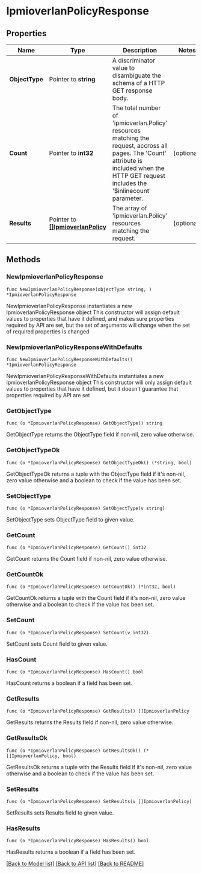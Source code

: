 # IpmioverlanPolicyResponse

## Properties

Name | Type | Description | Notes
------------ | ------------- | ------------- | -------------
**ObjectType** | Pointer to **string** | A discriminator value to disambiguate the schema of a HTTP GET response body. | 
**Count** | Pointer to **int32** | The total number of &#39;ipmioverlan.Policy&#39; resources matching the request, accross all pages. The &#39;Count&#39; attribute is included when the HTTP GET request includes the &#39;$inlinecount&#39; parameter. | [optional] 
**Results** | Pointer to [**[]IpmioverlanPolicy**](ipmioverlan.Policy.md) | The array of &#39;ipmioverlan.Policy&#39; resources matching the request. | [optional] 

## Methods

### NewIpmioverlanPolicyResponse

`func NewIpmioverlanPolicyResponse(objectType string, ) *IpmioverlanPolicyResponse`

NewIpmioverlanPolicyResponse instantiates a new IpmioverlanPolicyResponse object
This constructor will assign default values to properties that have it defined,
and makes sure properties required by API are set, but the set of arguments
will change when the set of required properties is changed

### NewIpmioverlanPolicyResponseWithDefaults

`func NewIpmioverlanPolicyResponseWithDefaults() *IpmioverlanPolicyResponse`

NewIpmioverlanPolicyResponseWithDefaults instantiates a new IpmioverlanPolicyResponse object
This constructor will only assign default values to properties that have it defined,
but it doesn't guarantee that properties required by API are set

### GetObjectType

`func (o *IpmioverlanPolicyResponse) GetObjectType() string`

GetObjectType returns the ObjectType field if non-nil, zero value otherwise.

### GetObjectTypeOk

`func (o *IpmioverlanPolicyResponse) GetObjectTypeOk() (*string, bool)`

GetObjectTypeOk returns a tuple with the ObjectType field if it's non-nil, zero value otherwise
and a boolean to check if the value has been set.

### SetObjectType

`func (o *IpmioverlanPolicyResponse) SetObjectType(v string)`

SetObjectType sets ObjectType field to given value.


### GetCount

`func (o *IpmioverlanPolicyResponse) GetCount() int32`

GetCount returns the Count field if non-nil, zero value otherwise.

### GetCountOk

`func (o *IpmioverlanPolicyResponse) GetCountOk() (*int32, bool)`

GetCountOk returns a tuple with the Count field if it's non-nil, zero value otherwise
and a boolean to check if the value has been set.

### SetCount

`func (o *IpmioverlanPolicyResponse) SetCount(v int32)`

SetCount sets Count field to given value.

### HasCount

`func (o *IpmioverlanPolicyResponse) HasCount() bool`

HasCount returns a boolean if a field has been set.

### GetResults

`func (o *IpmioverlanPolicyResponse) GetResults() []IpmioverlanPolicy`

GetResults returns the Results field if non-nil, zero value otherwise.

### GetResultsOk

`func (o *IpmioverlanPolicyResponse) GetResultsOk() (*[]IpmioverlanPolicy, bool)`

GetResultsOk returns a tuple with the Results field if it's non-nil, zero value otherwise
and a boolean to check if the value has been set.

### SetResults

`func (o *IpmioverlanPolicyResponse) SetResults(v []IpmioverlanPolicy)`

SetResults sets Results field to given value.

### HasResults

`func (o *IpmioverlanPolicyResponse) HasResults() bool`

HasResults returns a boolean if a field has been set.


[[Back to Model list]](../README.md#documentation-for-models) [[Back to API list]](../README.md#documentation-for-api-endpoints) [[Back to README]](../README.md)


